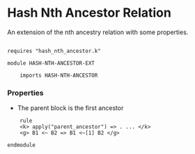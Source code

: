 Hash Nth Ancestor Relation
==========================

An extension of the nth ancestry relation with some properties.
```k

requires "hash_nth_ancestor.k"

module HASH-NTH-ANCESTOR-EXT

    imports HASH-NTH-ANCESTOR
```

### Properties

- The parent block is the first ancestor

```k
    rule
    <k> apply("parent_ancestor") => . ... </k>
    <g> B1 <~ B2 => B1 <~[1] B2 </g>
```

```k
endmodule
```
